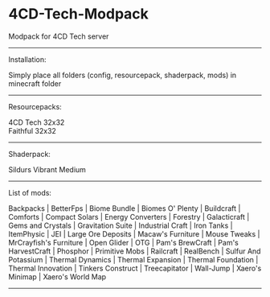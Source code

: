 # 4CD-Tech-Modpack
Modpack for 4CD Tech server

--------------------------------------------------

Installation:

Simply place all folders (config, resourcepack, shaderpack, mods) in minecraft folder

--------------------------------------------------

Resourcepacks:

4CD Tech 32x32<br>
Faithful 32x32<br>

--------------------------------------------------

Shaderpack:

Sildurs Vibrant Medium

--------------------------------------------------

List of mods:

Backpacks |
BetterFps |
Biome Bundle |
Biomes O' Plenty |
Buildcraft |
Comforts |
Compact Solars |
Energy Converters |
Forestry |
Galacticraft |
Gems and Crystals |
Gravitation Suite |
Industrial Craft |
Iron Tanks |
ItemPhysic |
JEI |
Large Ore Deposits |
Macaw's Furniture |
Mouse Tweaks |
MrCrayfish's Furniture |
Open Glider |
OTG |
Pam's BrewCraft |
Pam's HarvestCraft |
Phosphor |
Primitive Mobs |
Railcraft |
RealBench |
Sulfur And Potassium |
Thermal Dynamics |
Thermal Expansion |
Thermal Foundation |
Thermal Innovation |
Tinkers Construct |
Treecapitator |
Wall-Jump |
Xaero's Minimap |
Xaero's World Map

--------------------------------------------------

